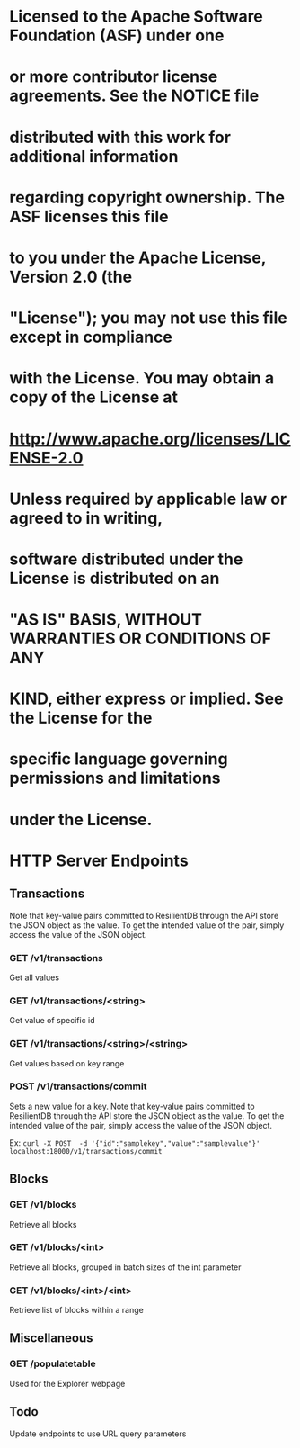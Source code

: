 #
# Licensed to the Apache Software Foundation (ASF) under one
# or more contributor license agreements.  See the NOTICE file
# distributed with this work for additional information
# regarding copyright ownership.  The ASF licenses this file
# to you under the Apache License, Version 2.0 (the
# "License"); you may not use this file except in compliance
# with the License.  You may obtain a copy of the License at
#
#  http://www.apache.org/licenses/LICENSE-2.0
#
# Unless required by applicable law or agreed to in writing,
# software distributed under the License is distributed on an
# "AS IS" BASIS, WITHOUT WARRANTIES OR CONDITIONS OF ANY
# KIND, either express or implied.  See the License for the
# specific language governing permissions and limitations
# under the License.
#


# HTTP Server Endpoints

## Transactions
Note that key-value pairs committed to ResilientDB through the API store the JSON object as the value. To get the intended value of the pair, simply access the value of the JSON object.

### GET /v1/transactions
Get all values

### GET /v1/transactions/\<string>
Get value of specific id

### GET /v1/transactions/\<string>/\<string>
Get values based on key range

### POST /v1/transactions/commit
Sets a new value for a key. Note that key-value pairs committed to ResilientDB through the API store the JSON object as the value. To get the intended value of the pair, simply access the value of the JSON object.

Ex: `curl -X POST  -d '{"id":"samplekey","value":"samplevalue"}' localhost:18000/v1/transactions/commit`

## Blocks

### GET /v1/blocks
Retrieve all blocks

### GET /v1/blocks/\<int>
Retrieve all blocks, grouped in batch sizes of the int parameter

### GET /v1/blocks/\<int>/\<int>
Retrieve list of blocks within a range

## Miscellaneous
### GET /populatetable
Used for the Explorer webpage

## Todo
Update endpoints to use URL query parameters

